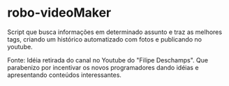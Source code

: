 # robo-videoMaker
Script que busca informações em determinado assunto e traz as melhores tags, criando um histórico automatizado com fotos e publicando no youtube.

Fonte: Idéia retirada do canal no Youtube do "Filipe Deschamps". Que parabenizo por incentivar os novos programadores dando idéias e apresentando conteúdos interessantes.
